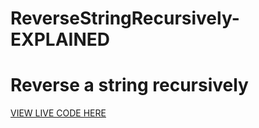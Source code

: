 # ReverseStringRecursively-EXPLAINED
<h1>Reverse a string recursively</h1>
<a href="https://repl.it/@EricPalumbo/Reverse-String-Recursively-Explained" target="_blank">VIEW LIVE CODE HERE </a>